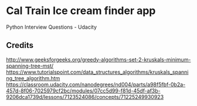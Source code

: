 # Cal Train Ice cream finder app

Python Interview Questions - Udacity

## Credits

http://www.geeksforgeeks.org/greedy-algorithms-set-2-kruskals-minimum-spanning-tree-mst/<br />
https://www.tutorialspoint.com/data_structures_algorithms/kruskals_spanning_tree_algorithm.htm<br />
https://classroom.udacity.com/nanodegrees/nd004/parts/a98f5fbf-0b2a-457d-8f06-7025979cf2bc/modules/07cc5d99-f81d-45df-af3b-9206dca1739d/lessons/7123524086/concepts/71225249930923 <br />